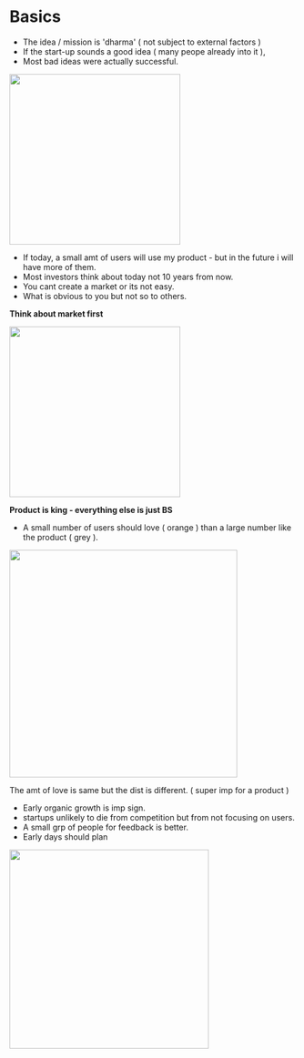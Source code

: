 # Basics

- The idea / mission is 'dharma' ( not subject to external factors )
- If the start-up sounds a good idea ( many peope already into it ),
- Most bad ideas were actually successful.


<img src="https://github.com/shekharbiswas/Startup-guide/assets/32758439/df9f0905-1d89-42f0-9725-cd0b752c8d66" width="300">


- If today, a small amt of users will use my product - but in the future i will have more of them.
- Most investors think about today not 10 years from now.
- You cant create a market or its not easy.
- What is obvious to you but not so to others.

**Think about market first**

<img src="https://github.com/shekharbiswas/Startup-guide/assets/32758439/69c71822-b1d4-42a9-878b-dce0fa7e8c4e" width="300">

**Product is king - everything else is just BS**

- A small number of users should love ( orange ) than a large number like the product ( grey ).

<img src="https://github.com/shekharbiswas/Startup-guide/assets/32758439/9a639640-0811-433d-908c-330a4f2f19d7" width="400">

The amt of love is same but the dist is different.
( super imp for a product )

- Early organic growth is imp sign.
- startups unlikely to die from competition but from not focusing on users.
- A small grp of people for feedback is better.
- Early days should plan

<img src="https://github.com/shekharbiswas/Startup-guide/assets/32758439/a7488575-88a0-4e18-bbda-d749b05162a8" width="350">


